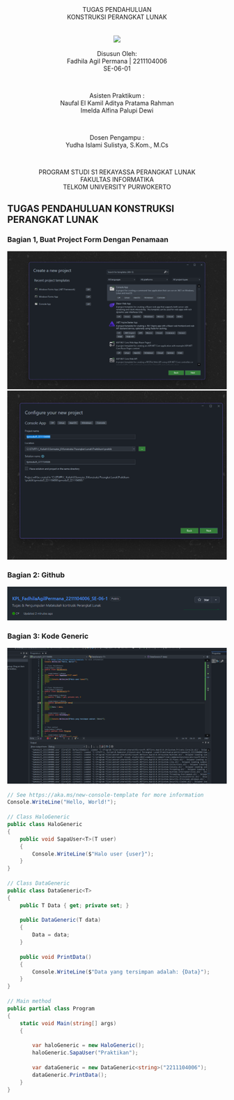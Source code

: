 
<div align="center">
TUGAS PENDAHULUAN <br>
KONSTRUKSI PERANGKAT LUNAK <br>
<br>
<!-- MODUL I <br> -->
<!-- JUDUL -->
 <br>

<img src="https://lac.telkomuniversity.ac.id/wp-content/uploads/2021/01/cropped-1200px-Telkom_University_Logo.svg-270x270.png" width="250px">

<br>

Disusun Oleh: <br>
Fadhila Agil Permana | 2211104006<br>
SE-06-01 <br>

<br>

Asisten Praktikum : <br>
Naufal El Kamil Aditya Pratama Rahman <br>
Imelda Alfina Palupi Dewi <br>

<br>

Dosen Pengampu : <br>
Yudha Islami Sulistya, S.Kom., M.Cs <br>

<br>

PROGRAM STUDI S1 REKAYASSA PERANGKAT LUNAK <br>
FAKULTAS INFORMATIKA <br> 
TELKOM UNIVERSITY PURWOKERTO <br>

</div>
<!-- ====================================================== -->

## TUGAS PENDAHULUAN KONSTRUKSI PERANGKAT LUNAK

### Bagian 1, Buat Project Form Dengan Penamaan
<img src="RES_Image\TP\1.png">
<img src="RES_Image\TP\1.2.png">

<!-- ====================================================== -->
### Bagian 2: Github
<img src="RES_Image\TP\2.png">

<!-- ====================================================== -->
### Bagian 3: Kode Generic
<img src="RES_Image\TP\3.png">

```csharp
// See https://aka.ms/new-console-template for more information
Console.WriteLine("Hello, World!");

// Class HaloGeneric
public class HaloGeneric
{
    public void SapaUser<T>(T user)
    {
        Console.WriteLine($"Halo user {user}");
    }
}

// Class DataGeneric
public class DataGeneric<T>
{
    public T Data { get; private set; }

    public DataGeneric(T data)
    {
        Data = data;
    }

    public void PrintData()
    {
        Console.WriteLine($"Data yang tersimpan adalah: {Data}");
    }
}

// Main method
public partial class Program
{
    static void Main(string[] args)
    {

        var haloGeneric = new HaloGeneric();
        haloGeneric.SapaUser("Praktikan");

        var dataGeneric = new DataGeneric<string>("2211104006");
        dataGeneric.PrintData();
    }
}
